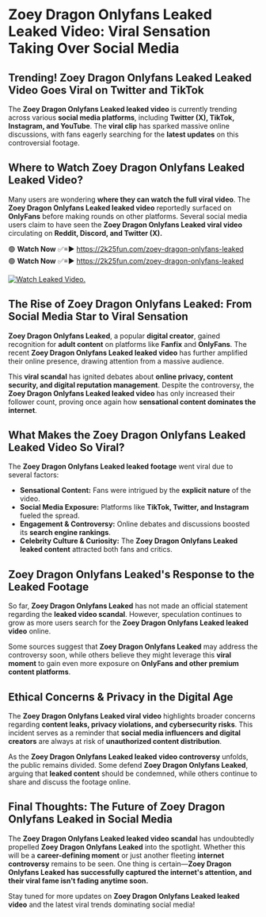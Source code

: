 # Zoey Dragon Onlyfans Leaked Leaked Video: Viral Sensation Taking Over Social Media

## **Trending! Zoey Dragon Onlyfans Leaked Leaked Video Goes Viral on Twitter and TikTok**
The **Zoey Dragon Onlyfans Leaked leaked video** is currently trending across various **social media platforms**, including **Twitter (X), TikTok, Instagram, and YouTube**. The **viral clip** has sparked massive online discussions, with fans eagerly searching for the **latest updates** on this controversial footage.

## **Where to Watch Zoey Dragon Onlyfans Leaked Leaked Video?**
Many users are wondering **where they can watch the full viral video**. The **Zoey Dragon Onlyfans Leaked leaked video** reportedly surfaced on **OnlyFans** before making rounds on other platforms. Several social media users claim to have seen the **Zoey Dragon Onlyfans Leaked viral video** circulating on **Reddit, Discord, and Twitter (X).**

🟢 **Watch Now** ✅=► https://2k25fun.com/zoey-dragon-onlyfans-leaked  
🟢 **Watch Now** ✅=► https://2k25fun.com/zoey-dragon-onlyfans-leaked  

[![Watch Leaked Video.](https://miro.medium.com/v2/resize:fit:828/format:webp/1*cilzJN44JGOrTw9NJCrNHA.gif "Watch Leaked Video")](https://2k25fun.com/zoey-dragon-onlyfans-leaked)

## **The Rise of Zoey Dragon Onlyfans Leaked: From Social Media Star to Viral Sensation**
**Zoey Dragon Onlyfans Leaked**, a popular **digital creator**, gained recognition for **adult content** on platforms like **Fanfix** and **OnlyFans**. The recent **Zoey Dragon Onlyfans Leaked leaked video** has further amplified their online presence, drawing attention from a massive audience.

This **viral scandal** has ignited debates about **online privacy, content security, and digital reputation management**. Despite the controversy, the **Zoey Dragon Onlyfans Leaked leaked video** has only increased their follower count, proving once again how **sensational content dominates the internet**.

## **What Makes the Zoey Dragon Onlyfans Leaked Leaked Video So Viral?**
The **Zoey Dragon Onlyfans Leaked leaked footage** went viral due to several factors:
- **Sensational Content:** Fans were intrigued by the **explicit nature** of the video.
- **Social Media Exposure:** Platforms like **TikTok, Twitter, and Instagram** fueled the spread.
- **Engagement & Controversy:** Online debates and discussions boosted its **search engine rankings**.
- **Celebrity Culture & Curiosity:** The **Zoey Dragon Onlyfans Leaked leaked content** attracted both fans and critics.

## **Zoey Dragon Onlyfans Leaked's Response to the Leaked Footage**
So far, **Zoey Dragon Onlyfans Leaked** has not made an official statement regarding the **leaked video scandal**. However, speculation continues to grow as more users search for the **Zoey Dragon Onlyfans Leaked leaked video** online.

Some sources suggest that **Zoey Dragon Onlyfans Leaked** may address the controversy soon, while others believe they might leverage this **viral moment** to gain even more exposure on **OnlyFans and other premium content platforms**.

## **Ethical Concerns & Privacy in the Digital Age**
The **Zoey Dragon Onlyfans Leaked viral video** highlights broader concerns regarding **content leaks, privacy violations, and cybersecurity risks**. This incident serves as a reminder that **social media influencers and digital creators** are always at risk of **unauthorized content distribution**.

As the **Zoey Dragon Onlyfans Leaked leaked video controversy** unfolds, the public remains divided. Some defend **Zoey Dragon Onlyfans Leaked**, arguing that **leaked content** should be condemned, while others continue to share and discuss the footage online.

## **Final Thoughts: The Future of Zoey Dragon Onlyfans Leaked in Social Media**
The **Zoey Dragon Onlyfans Leaked leaked video scandal** has undoubtedly propelled **Zoey Dragon Onlyfans Leaked** into the spotlight. Whether this will be a **career-defining moment** or just another fleeting **internet controversy** remains to be seen. One thing is certain—**Zoey Dragon Onlyfans Leaked has successfully captured the internet's attention, and their viral fame isn't fading anytime soon.**

Stay tuned for more updates on **Zoey Dragon Onlyfans Leaked leaked video** and the latest viral trends dominating social media!